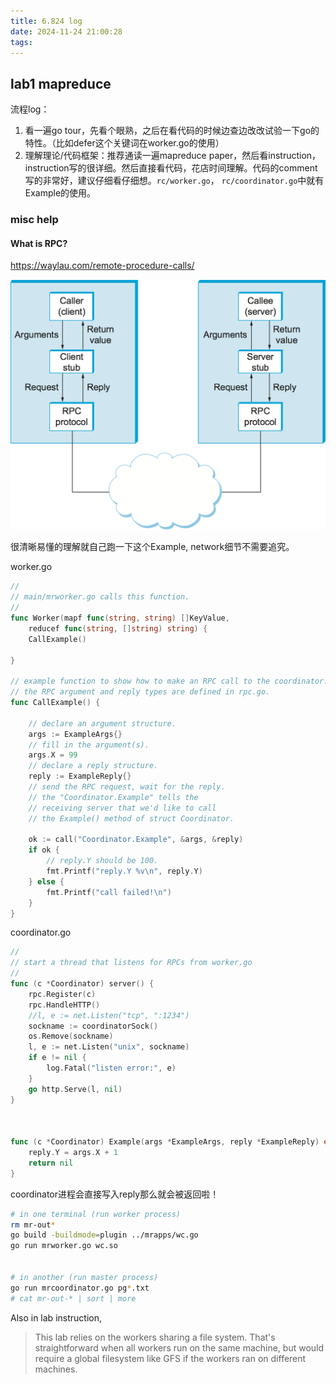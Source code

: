 ```yaml
---
title: 6.824 log 
date: 2024-11-24 21:00:28
tags:
---
```


## lab1 mapreduce 

流程log：
1. 看一遍go tour，先看个眼熟，之后在看代码的时候边查边改改试验一下go的特性。（比如defer这个关键词在worker.go的使用）
2. 理解理论/代码框架：推荐通读一遍mapreduce paper，然后看instruction，instruction写的很详细。然后直接看代码，花店时间理解。代码的comment写的非常好，建议仔细看仔细想。`rc/worker.go`， `rc/coordinator.go`中就有Example的使用。

### misc help 

#### What is RPC? 
https://waylau.com/remote-procedure-calls/

![](image.png)

很清晰易懂的理解就自己跑一下这个Example, network细节不需要追究。 

worker.go 
``` go 
//
// main/mrworker.go calls this function.
//
func Worker(mapf func(string, string) []KeyValue,
	reducef func(string, []string) string) {
	CallExample()

}

// example function to show how to make an RPC call to the coordinator.
// the RPC argument and reply types are defined in rpc.go.
func CallExample() {

	// declare an argument structure.
	args := ExampleArgs{}
	// fill in the argument(s).
	args.X = 99
	// declare a reply structure.
	reply := ExampleReply{}
	// send the RPC request, wait for the reply.
	// the "Coordinator.Example" tells the
	// receiving server that we'd like to call
	// the Example() method of struct Coordinator.
    
	ok := call("Coordinator.Example", &args, &reply)
	if ok {
		// reply.Y should be 100.
		fmt.Printf("reply.Y %v\n", reply.Y)
	} else {
		fmt.Printf("call failed!\n")
	}
}
 ```

coordinator.go 
``` go 
//
// start a thread that listens for RPCs from worker.go
//
func (c *Coordinator) server() {
	rpc.Register(c)
	rpc.HandleHTTP()
	//l, e := net.Listen("tcp", ":1234")
	sockname := coordinatorSock()
	os.Remove(sockname)
	l, e := net.Listen("unix", sockname)
	if e != nil {
		log.Fatal("listen error:", e)
	}
	go http.Serve(l, nil)
}



func (c *Coordinator) Example(args *ExampleArgs, reply *ExampleReply) error {
	reply.Y = args.X + 1
	return nil
}
 ```

coordinator进程会直接写入reply那么就会被返回啦！ 

``` sh 
# in one terminal (run worker process)
rm mr-out*
go build -buildmode=plugin ../mrapps/wc.go
go run mrworker.go wc.so


# in another (run master process)
go run mrcoordinator.go pg*.txt
# cat mr-out-* | sort | more
```

Also in lab instruction, 
> This lab relies on the workers sharing a file system. That's straightforward when all workers run on the same machine, but would require a global filesystem like GFS if the workers ran on different machines.

